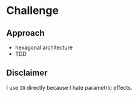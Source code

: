 # Challenge

## Approach

- hexagonal architecture
- TDD

## Disclaimer

I use `IO` directly because I hate parametric effects.